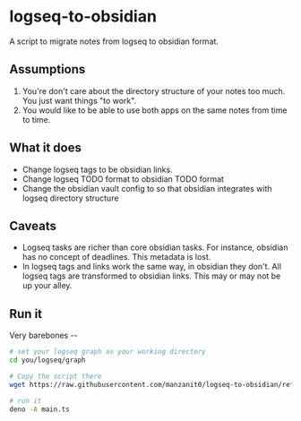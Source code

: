 # logseq-to-obsidian

A script to migrate notes from logseq to obsidian format.

## Assumptions

1. You're don't care about the directory structure of your notes too much. You
   just want things "to work".
2. You would like to be able to use both apps on the same notes from time to
   time.

## What it does

- Change logseq tags to be obsidian links.
- Change logseq TODO format to obsidian TODO format
- Change the obsidian vault config to so that obsidian integrates with logseq
  directory structure

## Caveats

- Logseq tasks are richer than core obsidian tasks. For instance, obsidian has
  no concept of deadlines. This metadata is lost.
- In logseq tags and links work the same way, in obsidian they don't. All
  logseq tags are transformed to obsidian links. This may or may not be up your
  alley.

## Run it

Very barebones --

```sh
# set your logseq graph as your working directory
cd you/logseq/graph

# Copy the script there
wget https://raw.githubusercontent.com/manzanit0/logseq-to-obsidian/refs/heads/master/main.ts -o main.ts

# run it
deno -A main.ts
```
